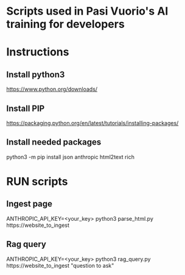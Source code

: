 # Scripts used in Pasi Vuorio's AI training for developers
# Instructions

## Install python3
https://www.python.org/downloads/
## Install PIP
https://packaging.python.org/en/latest/tutorials/installing-packages/

## Install needed packages
python3 -m pip install json anthropic html2text rich

# RUN scripts

## Ingest page
ANTHROPIC_API_KEY=<your_key> python3 parse_html.py https://website_to_ingest

## Rag query
ANTHROPIC_API_KEY=<your_key> python3 rag_query.py https://website_to_ingest "question to ask"

